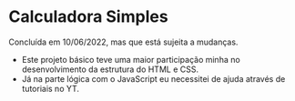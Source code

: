 # Calculadora Simples 

Concluída em 10/06/2022, mas que está sujeita a mudanças.

- Este projeto básico teve uma maior participação minha no desenvolvimento da estrutura do HTML e CSS. 
- Já na parte lógica com o JavaScript eu necessitei de ajuda através de tutoriais no YT.
